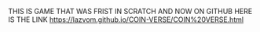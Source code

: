 THIS IS GAME THAT WAS FRIST IN SCRATCH AND NOW ON GITHUB HERE IS THE LINK https://lazvom.github.io/COIN-VERSE/COIN%20VERSE.html
